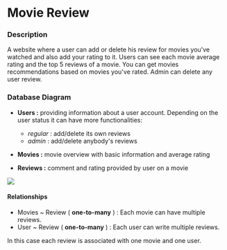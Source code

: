 # Movie Review

### Description

A website where a user can add or delete his review for movies you've watched and also add your rating to it. Users can see each movie average rating and the top 5 reviews of a movie.
You can get movies recommendations based on movies you've rated.
Admin can delete any user review.

### Database Diagram

- **Users :** providing information about a user account. Depending on the user status it can have more functionalities:
    - _regular_ : add/delete its own reviews
    - _admin_   : add/delete anybody's reviews

- **Movies :** movie overview with basic information and average rating
- **Reviews :** comment and rating provided by user on a movie

![](D:\Downloads\Movie_Rating_DB.png)

#### Relationships

- Movies ~ Review ( **one-to-many** ) : Each movie can have multiple reviews.
- User ~ Review ( **one-to-many** ) :  Each user can write multiple reviews.

In this case each review is associated with one movie and one user.

